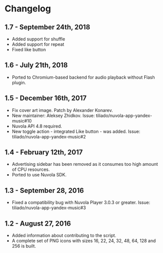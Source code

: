 Changelog
=========

1.7 - September 24th, 2018
--------------------------

  * Added support for shuffle
  * Added support for repeat
  * Fixed like button

1.6 - July 21th, 2018
---------------------

  * Ported to Chromium-based backend for audio playback without Flash plugin.

1.5 - December 16th, 2017
----------------------

  * Fix cover art image. Patch by Alexander Konarev.
  * New maintainer: Aleksey Zhidkov. Issue: tiliado/nuvola-app-yandex-music#10
  * Nuvola API 4.8 required.
  * New toggle action - integrated Like button - was added. Issue: tiliado/nuvola-app-yandex-music#2

1.4 - February 12th, 2017
-------------------------

  * Advertising sidebar has been removed as it consumes too high amount of CPU resources.
  * Ported to use Nuvola SDK.

1.3 - September 28, 2016
------------------------

  * Fixed a compatibility bug with Nuvola Player 3.0.3 or greater. Issue: tiliado/nuvola-app-yandex-music#3

1.2 - August 27, 2016
-----------------------

  * Added information about contributing to the script.
  * A complete set of PNG icons with sizes 16, 22, 24, 32, 48, 64, 128 and 256 is built.
